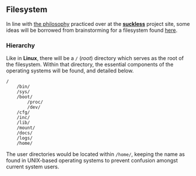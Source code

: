 ## Filesystem

In line with [the philosophy](http://suckless.org/philosophy) practiced over at 
the [**suckless**](http://suckless.org) project site, some ideas will be 
borrowed from brainstorming for a filesystem found 
[here](http://sta.li/filesystem).

### Hierarchy

Like in **Linux**, there will be a `/` (*root*) directory which serves as the 
root of the filesystem. Within that directory, the essential components of the 
operating systems will be found, and detailed below.

    /
        /bin/
        /sys/
        /boot/
            /proc/
            /dev/
        /cfg/
        /inc/
        /lib/
        /mount/
        /docs/
        /logs/
        /home/

The user directories would be located within `/home/`, keeping the name as 
found in UNIX-based operating systems to prevent confusion amongst current 
system users.